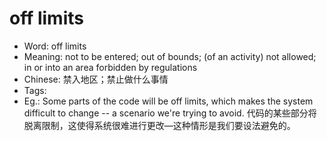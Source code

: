 # off limits

- Word: off limits
- Meaning: not to be entered; out of bounds; (of an activity) not allowed; in or into an area forbidden by regulations
- Chinese: 禁入地区；禁止做什么事情
- Tags: 
- Eg.: Some parts of the code will be off limits, which makes the system difficult to change -- a scenario we're trying to avoid. 代码的某些部分将脱离限制，这使得系统很难进行更改―这种情形是我们要设法避免的。
